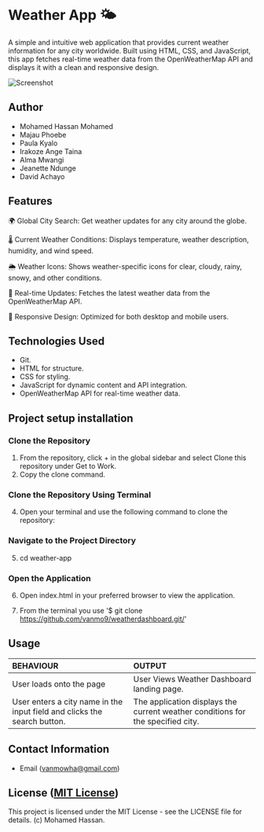 # Weather App 🌤️
A simple and intuitive web application that provides current weather information for any city worldwide. Built using HTML, CSS, and JavaScript, this app fetches real-time weather data from the OpenWeatherMap API and displays it with a clean and responsive design.

![Screenshot](images/ScreenshotWeatherDashboard.png)   

## Author 

*   Mohamed Hassan Mohamed
*   Majau Phoebe
*   Paula Kyalo
*   Irakoze Ange Taina
*   Alma Mwangi
*   Jeanette Ndunge
*   David Achayo 




## Features
🌍 Global City Search: Get weather updates for any city around the globe.

🌡️ Current Weather Conditions: Displays temperature, weather description, humidity, and wind speed.

🌦️ Weather Icons: Shows weather-specific icons for clear, cloudy, rainy, snowy, and other conditions.

🔄 Real-time Updates: Fetches the latest weather data from the OpenWeatherMap API.

🎨 Responsive Design: Optimized for both desktop and mobile users.

## Technologies Used

* Git.
* HTML for structure.
* CSS for styling.
* JavaScript for dynamic content and API integration.
* OpenWeatherMap API for real-time weather data.


## Project setup  installation

### Clone the Repository
  
1.  From the repository, click + in the global sidebar and select Clone this repository under Get to Work.
2.  Copy the clone command.

### Clone the Repository Using Terminal

4. Open your terminal and use the following command to clone the repository:

### Navigate to the Project Directory
5.  cd weather-app
   
### Open the Application
6.  Open index.html in your preferred browser to view the application.

7.  From the terminal you use
    '$ git clone <https://github.com/vanmo9/weatherdashboard.git/>'


## Usage
 
| BEHAVIOUR | OUTPUT|
|:------------------|:-----------|
| User loads onto the page  |  User Views Weather Dashboard landing page. |
| User enters a city name in the input field and clicks the search button. | The application displays the current weather conditions for the specified city. |

## Contact Information  

* Email (vanmowha@gmail.com)


## License ([MIT License](https://github.com/vanmo9/weatherdashboard/blob/main/LICENSE))
This project is licensed under the MIT License - see the LICENSE file for details. (c) Mohamed Hassan.
